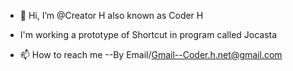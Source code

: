 - 👋 Hi, I’m @Creator H also known as Coder H
-    I'm working a prototype of Shortcut in program called Jocasta

- 📫 How to reach me --By Email/Gmail--Coder.h.net@gmail.com

<!---
Creator-of-Jocasta/Creator-of-Jocasta is a ✨ special ✨ repository because its `README.md` (this file) appears on your GitHub profile.
You can click the Preview link to take a look at your changes.
--->

